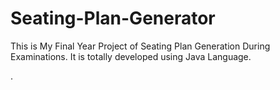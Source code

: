 # Seating-Plan-Generator

This is My Final Year Project of Seating Plan Generation During Examinations. It is totally developed using Java Language.














































































































































































































































































































































































































































.






































